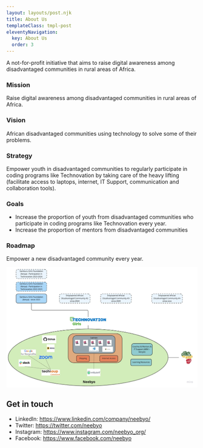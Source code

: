 ```yaml
---
layout: layouts/post.njk
title: About Us
templateClass: tmpl-post
eleventyNavigation:
  key: About Us
  order: 3
---
```


A not-for-profit initiative that aims to raise digital awareness among disadvantaged communities in rural areas of Africa.
### Mission
Raise digital awareness among disadvantaged communities in rural areas of Africa.

### Vision
African disadvantaged communities using technology to solve some of their problems.

### Strategy
Empower youth in disadvantaged communities to regularly participate in coding programs like Technovation by taking care of the heavy lifting (facilitate access to laptops, internet, IT Support, communication and collaboration tools).

### Goals
- Increase the proportion of youth from disadvantaged communities who participate in coding programs like Technovation every year.
- Increase the proportion of mentors from disadvantaged communities

### Roadmap
Empower a new disadvantaged community every year.

![Neebyo - Mission, Vision, Strategy, Goals, Roadmap](../img/Neebyo-Mission-Vision-Strategy-Goals-Roadmap.jpg)

## Get in touch
- LinkedIn: https://www.linkedin.com/company/neebyo/
- Twitter: https://twitter.com/neebyo
- Instagram: https://www.instagram.com/neebyo_org/
- Facebook: https://www.facebook.com/neebyo